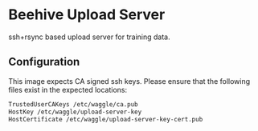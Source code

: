 # Beehive Upload Server

ssh+rsync based upload server for training data.

## Configuration

This image expects CA signed ssh keys. Please ensure that the following files exist in the expected locations:

```txt
TrustedUserCAKeys /etc/waggle/ca.pub
HostKey /etc/waggle/upload-server-key
HostCertificate /etc/waggle/upload-server-key-cert.pub
```

